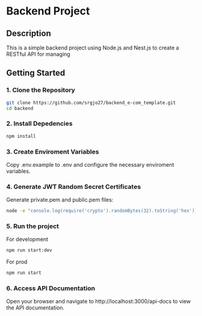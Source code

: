 # Backend Project

## Description
This is a simple backend project using Node.js and Nest.js to create a RESTful API for managing

## Getting Started

### 1. Clone the Repository
   ```sh
   git clone https://github.com/srgjo27/backend_e-com_template.git
   cd backend
   ```

### 2. Install Depedencies
   ```sh
   npm install
   ```

### 3. Create Enviroment Variables
Copy .env.example to .env and configure the necessary enviroment variables.

### 4. Generate JWT Random Secret Certificates
Generate private.pem and public.pem files:
   ```sh
   node -e "console.log(require('crypto').randomBytes(32).toString('hex'))"
   ```

### 5. Run the project
For development
   ```sh
   npm run start:dev
   ```
For prod
   ```sh
   npm run start
   ```

### 6. Access API Documentation
Open your browser and navigate to http://localhost:3000/api-docs to view the API documentation.